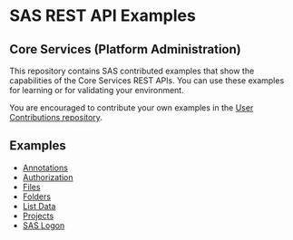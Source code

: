 # SAS REST API Examples

## Core Services (Platform Administration)

This repository contains SAS contributed examples that show the capabilities of the Core Services REST APIs. You can use these examples for learning or for validating your environment.

You are encouraged to contribute your own examples in the [User Contributions repository](../User_and_Aggregated_Samples).

## Examples

* [Annotations](annotations.md)
* [Authorization](authorization.md)
* [Files](files.md)
* [Folders](folders.md)
* [List Data](listData.md)
* [Projects](projects.md)
* [SAS Logon](sasLogon.md)

